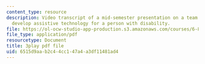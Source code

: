 ```yaml
---
content_type: resource
description: Video transcript of a mid-semester presentation on a team project to
  develop assistive technology for a person with disability.
file: https://ol-ocw-studio-app-production.s3.amazonaws.com/courses/6-811-principles-and-practice-of-assistive-technology-fall-2014/6515d9aab2c44cc147a4a3df11481ad4_EWjWv1YBB7A.pdf
file_type: application/pdf
resourcetype: Document
title: 3play pdf file
uid: 6515d9aa-b2c4-4cc1-47a4-a3df11481ad4
---
```

